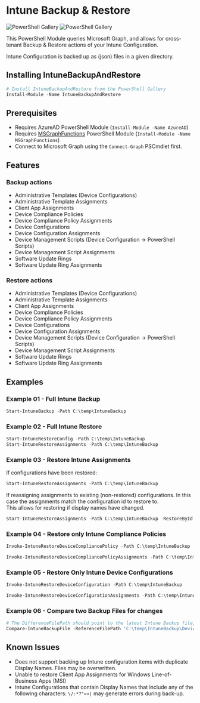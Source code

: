 # Intune Backup & Restore

![PowerShell Gallery](https://img.shields.io/powershellgallery/v/IntuneBackupAndRestore.svg?label=PSGallery%20Version&logo=PowerShell&style=flat-square)
![PowerShell Gallery](https://img.shields.io/powershellgallery/dt/IntuneBackupAndRestore.svg?label=PSGallery%20Downloads&logo=PowerShell&style=flat-square)


This PowerShell Module queries Microsoft Graph, and allows for cross-tenant Backup & Restore actions of your Intune Configuration.

Intune Configuration is backed up as (json) files in a given directory.

## Installing IntuneBackupAndRestore

```powershell
# Install IntuneBackupAndRestore from the PowerShell Gallery
Install-Module -Name IntuneBackupAndRestore
```

## Prerequisites
- Requires AzureAD PowerShell Module (`Install-Module -Name AzureAD`)  
- Requires [MSGraphFunctions](https://github.com/jseerden/MSGraphFunctions) PowerShell Module (`Install-Module -Name MSGraphFunctions`)
- Connect to Microsoft Graph using the `Connect-Graph` PSCmdlet first.

## Features

### Backup actions
- Administrative Templates (Device Configurations)
- Administrative Template Assignments
- Client App Assignments
- Device Compliance Policies
- Device Compliance Policy Assignments
- Device Configurations
- Device Configuration Assignments
- Device Management Scripts (Device Configuration -> PowerShell Scripts)
- Device Management Script Assignments
- Software Update Rings
- Software Update Ring Assignments

### Restore actions
- Administrative Templates (Device Configurations)
- Administrative Template Assignments
- Client App Assignments
- Device Compliance Policies
- Device Compliance Policy Assignments
- Device Configurations
- Device Configuration Assignments
- Device Management Scripts (Device Configuration -> PowerShell Scripts)
- Device Management Script Assignments
- Software Update Rings
- Software Update Ring Assignments

## Examples

### Example 01 - Full Intune Backup
```powershell
Start-IntuneBackup -Path C:\temp\IntuneBackup
```

### Example 02 - Full Intune Restore
```powershell
Start-IntuneRestoreConfig -Path C:\temp\IntuneBackup
Start-IntuneRestoreAssignments -Path C:\temp\IntuneBackup
```

### Example 03 - Restore Intune Assignments 
If configurations have been restored:
```powershell
Start-IntuneRestoreAssignments -Path C:\temp\IntuneBackup
```

If reassigning assignments to existing (non-restored) configurations. In this case the assignments match the configuration id to restore to.  
This allows for restoring if display names have changed.
```powershell
Start-IntuneRestoreAssignments -Path C:\temp\IntuneBackup -RestoreById $true
```

### Example 04 - Restore only Intune Compliance Policies

```powershell
Invoke-IntuneRestoreDeviceCompliancePolicy -Path C:\temp\IntuneBackup
```

```powershell
Invoke-IntuneRestoreDeviceCompliancePolicyAssignments -Path C:\temp\IntuneBackup
```

### Example 05 - Restore Only Intune Device Configurations
```powershell
Invoke-IntuneRestoreDeviceConfiguration -Path C:\temp\IntuneBackup
```

```powershell
Invoke-IntuneRestoreDeviceConfigurationAssignments -Path C:\temp\IntuneBackup
```

### Example 06 - Compare two Backup Files for changes
```powershell
# The DifferenceFilePath should point to the latest Intune Backup file, as it might contain new properties.
Compare-IntuneBackupFile -ReferenceFilePath 'C:\temp\IntuneBackup\Device Configurations\Windows - Endpoint Protection.json' -DifferenceFilePath 'C:\temp\IntuneBackupLatest\Device Configurations\Windows - Endpoint Protection.json'
```

## Known Issues
- Does not support backing up Intune configuration items with duplicate Display Names. Files may be overwritten.
- Unable to restore Client App Assignments for Windows Line-of-Business Apps (MSI)
- Intune Configurations that contain Display Names that include any of the following characters: `\/:*?"<>|` may generate errors during back-up.

